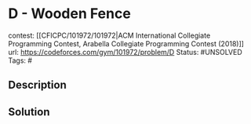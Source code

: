 # D - Wooden Fence

contest: [[CFICPC/101972/101972|ACM International Collegiate Programming Contest, Arabella Collegiate Programming Contest (2018)]]
url: https://codeforces.com/gym/101972/problem/D
Status: #UNSOLVED
Tags: #

## Description

## Solution

